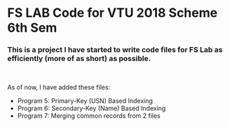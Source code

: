 # FS LAB Code for VTU 2018 Scheme 6th Sem

### This is a project I have started to write code files for FS Lab as efficiently (more of as short) as possible.

<br>

As of now, I have added these files:
- Program 5: Primary-Key (USN) Based Indexing
- Program 6: Secondary-Key (Name) Based Indexing
- Program 7: Merging common records from 2 files

